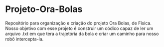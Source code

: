 # Projeto-Ora-Bolas
Repositório para organização e criação do projeto Ora Bolas, de Física. Nosso objetivo com esse projeto é construir um códico capaz de ler um arquivo .txt em que tera a trajetória da bola e criar um caminho para nosso robô intercepta-la.                       
